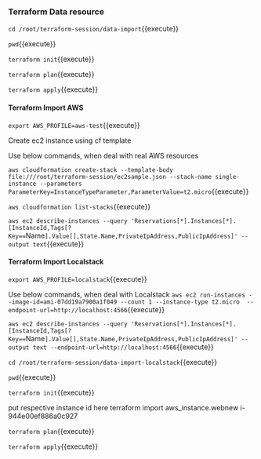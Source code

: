 ### Terraform Data resource ####

`cd /root/terraform-session/data-import`{{execute}}

`pwd`{{execute}}

`terraform init`{{execute}}

`terraform plan`{{execute}}

`terraform apply`{{execute}}



#### Terraform Import AWS #########
`export AWS_PROFILE=aws-test`{{execute}}

Create ec2 instance using cf template

Use below commands, when deal with real AWS resources

`aws cloudformation create-stack --template-body file:///root/terraform-session/ec2sample.json --stack-name single-instance --parameters ParameterKey=InstanceTypeParameter,ParameterValue=t2.micro`{{execute}}

`aws cloudformation list-stacks`{{execute}}

`aws ec2 describe-instances --query 'Reservations[*].Instances[*].[InstanceId,Tags[?Key==`Name`].Value[],State.Name,PrivateIpAddress,PublicIpAddress]' --output text`{{execute}}




#### Terraform Import Localstack #########

`export AWS_PROFILE=localstack`{{execute}}

Use below commands, when deal with Localstack
`aws ec2 run-instances --image-id=ami-07dd19a7900a1f049 --count 1 --instance-type t2.micro  --endpoint-url=http://localhost:4566`{{execute}}

`aws ec2 describe-instances --query 'Reservations[*].Instances[*].[InstanceId,Tags[?Key==`Name`].Value[],State.Name,PrivateIpAddress,PublicIpAddress]' --output text --endpoint-url=http://localhost:4566`{{execute}}

`cd /root/terraform-session/data-import-localstack`{{execute}}

`pwd`{{execute}}

`terraform init`{{execute}}

put respective instance id here
terraform import aws_instance.webnew i-944e00ef886a0c927

`terraform plan`{{execute}}

`terraform apply`{{execute}}





